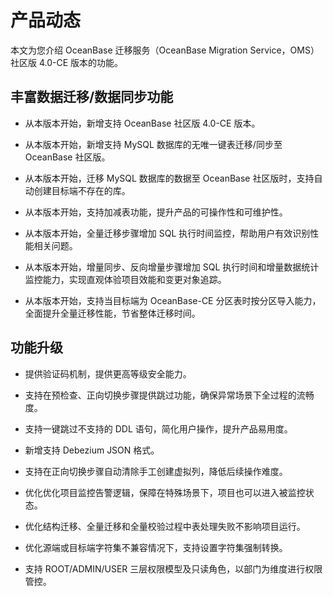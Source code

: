 # 产品动态

本文为您介绍 OceanBase 迁移服务（OceanBase Migration Service，OMS）社区版 4.0-CE 版本的功能。

## 丰富数据迁移/数据同步功能

* 从本版本开始，新增支持 OceanBase 社区版 4.0-CE 版本。

* 从本版本开始，新增支持 MySQL 数据库的无唯一键表迁移/同步至 OceanBase 社区版。

* 从本版本开始，迁移 MySQL 数据库的数据至 OceanBase 社区版时，支持自动创建目标端不存在的库。

* 从本版本开始，支持加减表功能，提升产品的可操作性和可维护性。

* 从本版本开始，全量迁移步骤增加 SQL 执行时间监控，帮助用户有效识别性能相关问题。

* 从本版本开始，增量同步、反向增量步骤增加 SQL 执行时间和增量数据统计监控能力，实现直观体验项目效能和变更对象追踪。

* 从本版本开始，支持当目标端为 OceanBase-CE 分区表时按分区导入能力，全面提升全量迁移性能，节省整体迁移时间。

## 功能升级

* 提供验证码机制，提供更高等级安全能力。

* 支持在预检查、正向切换步骤提供跳过功能，确保异常场景下全过程的流畅度。

* 支持一键跳过不支持的 DDL 语句，简化用户操作，提升产品易用度。

* 新增支持 Debezium JSON 格式。

* 支持在正向切换步骤自动清除手工创建虚拟列，降低后续操作难度。

* 优化优化项目监控告警逻辑，保障在特殊场景下，项目也可以进入被监控状态。

* 优化结构迁移、全量迁移和全量校验过程中表处理失败不影响项目运行。

* 优化源端或目标端字符集不兼容情况下，支持设置字符集强制转换。

* 支持 ROOT/ADMIN/USER 三层权限模型及只读角色，以部门为维度进行权限管控。
